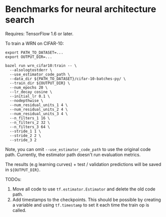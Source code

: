 # Benchmarks for neural architecture search

Requires: TensorFlow 1.6 or later.

To train a WRN on CIFAR-10:

    export PATH_TO_DATASET=...
    export OUTPUT_DIR=...

    bazel run wrn_cifar10:train -- \
      --alsologtostderr \
      --use_estimator_code_path \
      --data_dir ${PATH_TO_DATASET}/cifar-10-batches-py/ \
      --train_dir ${OUTPUT_DIR} \
      --num_epochs 20 \
      --lr_decay cosine \
      --initial_lr 0.1 \
      --nodepthwise \
      --num_residual_units_1 4 \
      --num_residual_units_2 4 \
      --num_residual_units_3 4 \
      --n_filters_1 16 \
      --n_filters_2 32 \
      --n_filters_3 64 \
      --stride_1 1 \
      --stride_2 2 \
      --stride_3 2

Note, you can omit `--use_estimator_code_path` to use the original code path.
Currently, the estimator path doesn't run evaluation metrics.

The results (e.g learning curves) + test / validation predictions will be saved
in `${OUTPUT_DIR}`.

TODOs:

1. Move all code to use `tf.estimator.Estimator` and delete the old code path.
1. Add timestamps to the checkpoints. This should be possible by creating a
variable and using `tf.timestamp` to set it each time the train op is called.
